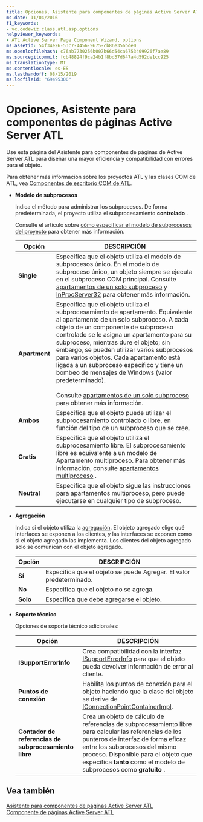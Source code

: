```yaml
---
title: Opciones, Asistente para componentes de páginas Active Server ATL
ms.date: 11/04/2016
f1_keywords:
- vc.codewiz.class.atl.asp.options
helpviewer_keywords:
- ATL Active Server Page Component Wizard, options
ms.assetid: 54f34e26-53c7-4456-9675-cb86e356bde0
ms.openlocfilehash: c76ab7730256b007b66d54ca6753409926f7ae89
ms.sourcegitcommit: fcb48824f9ca24b1f8bd37d647a4d592de1cc925
ms.translationtype: MT
ms.contentlocale: es-ES
ms.lasthandoff: 08/15/2019
ms.locfileid: "69495300"
---
```

# <a name="options-atl-active-server-page-component-wizard"></a>Opciones, Asistente para componentes de páginas Active Server ATL

Use esta página del Asistente para componentes de páginas de Active Server ATL para diseñar una mayor eficiencia y compatibilidad con errores para el objeto.

Para obtener más información sobre los proyectos ATL y las clases COM de ATL, vea [Componentes de escritorio COM de ATL](../../atl/atl-com-desktop-components.md).

- **Modelo de subprocesos**

   Indica el método para administrar los subprocesos. De forma predeterminada, el proyecto utiliza el subprocesamiento **controlado** .

   Consulte el artículo sobre [cómo especificar el modelo de subprocesos del proyecto](../../atl/specifying-the-threading-model-for-a-project-atl.md) para obtener más información.

   |Opción|DESCRIPCIÓN|
   |------------|-----------------|
   |**Single**|Especifica que el objeto utiliza el modelo de subprocesos único. En el modelo de subproceso único, un objeto siempre se ejecuta en el subproceso COM principal. Consulte [apartamentos de un solo subproceso](/windows/win32/com/single-threaded-apartments) y [InProcServer32](/windows/win32/com/inprocserver32) para obtener más información.|
   |**Apartment**|Especifica que el objeto utiliza el subprocesamiento de apartamento. Equivalente al apartamento de un solo subproceso. A cada objeto de un componente de subproceso controlado se le asigna un apartamento para su subproceso, mientras dure el objeto; sin embargo, se pueden utilizar varios subprocesos para varios objetos. Cada apartamento está ligada a un subproceso específico y tiene un bombeo de mensajes de Windows (valor predeterminado).<br /><br /> Consulte [apartamentos de un solo subproceso](/windows/win32/com/single-threaded-apartments) para obtener más información.|
   |**Ambos**|Especifica que el objeto puede utilizar el subprocesamiento controlado o libre, en función del tipo de un subproceso que se cree.|
   |**Gratis**|Especifica que el objeto utiliza el subprocesamiento libre. El subprocesamiento libre es equivalente a un modelo de Apartamento multiproceso. Para obtener más información, consulte [apartamentos multiproceso](/windows/win32/com/multithreaded-apartments) .|
   |**Neutral**|Especifica que el objeto sigue las instrucciones para apartamentos multiproceso, pero puede ejecutarse en cualquier tipo de subproceso.|

- **Agregación**

   Indica si el objeto utiliza la [agregación](/windows/win32/com/aggregation). El objeto agregado elige qué interfaces se exponen a los clientes, y las interfaces se exponen como si el objeto agregado las implementa. Los clientes del objeto agregado solo se comunican con el objeto agregado.

   |Opción|DESCRIPCIÓN|
   |------------|-----------------|
   |**Sí**|Especifica que el objeto se puede Agregar. El valor predeterminado.|
   |**No**|Especifica que el objeto no se agrega.|
   |**Solo**|Especifica que debe agregarse el objeto.|

- **Soporte técnico**

   Opciones de soporte técnico adicionales:

   |Opción|DESCRIPCIÓN|
   |------------|-----------------|
   |**ISupportErrorInfo**|Crea compatibilidad con la interfaz [ISupportErrorInfo](../../atl/reference/isupporterrorinfoimpl-class.md) para que el objeto pueda devolver información de error al cliente.|
   |**Puntos de conexión**|Habilita los puntos de conexión para el objeto haciendo que la clase del objeto se derive de [IConnectionPointContainerImpl](../../atl/reference/iconnectionpointcontainerimpl-class.md).|
   |**Contador de referencias de subprocesamiento libre**|Crea un objeto de cálculo de referencias de subprocesamiento libre para calcular las referencias de los punteros de interfaz de forma eficaz entre los subprocesos del mismo proceso. Disponible para el objeto que especifica **tanto** como el modelo de subprocesos como **gratuito** .|

## <a name="see-also"></a>Vea también

[Asistente para componentes de páginas Active Server ATL](../../atl/reference/atl-active-server-page-component-wizard.md)<br/>
[Componente de páginas Active Server ATL](../../atl/reference/adding-an-atl-active-server-page-component.md)
